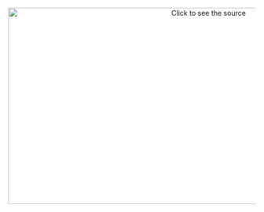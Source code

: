 <div align="center">
  <br>
  <a href="https://github.com/ahbbxjaiq/ahbbxjaiq/blame/main/header.svg">
    <img src="header.svg" width="800" height="400" alt="Click to see the source" />
  </a>
  <br>
</div>

